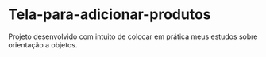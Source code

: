 # Tela-para-adicionar-produtos
Projeto desenvolvido com intuito de colocar em prática meus estudos sobre orientação a objetos.

